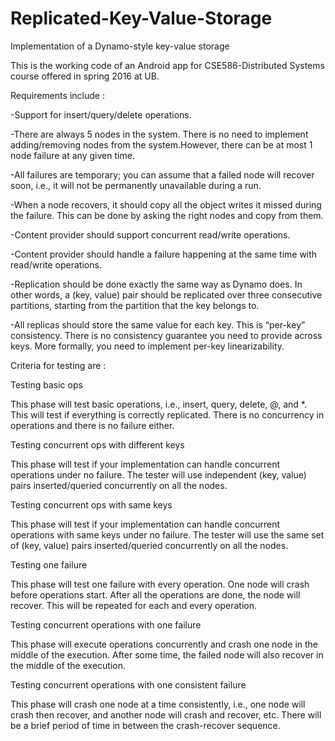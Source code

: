 # Replicated-Key-Value-Storage
Implementation of a Dynamo-style key-value storage

This is the working code of an Android app for CSE586-Distributed Systems course offered in spring 2016 at UB.

Requirements include :

-Support for insert/query/delete operations.

-There are always 5 nodes in the system. There is no need to implement adding/removing nodes from the system.However, there can be at most 1 node failure at any given time.

-All failures are temporary; you can assume that a failed node will recover soon, i.e., it will not be permanently unavailable during a run.

-When a node recovers, it should copy all the object writes it missed during the failure. This can be done by asking the right nodes and copy from them.

-Content provider should support concurrent read/write operations.

-Content provider should handle a failure happening at the same time with read/write operations.

-Replication should be done exactly the same way as Dynamo does. In other words, a (key, value) pair should be replicated over three consecutive partitions, starting from the partition that the key belongs to.

-All replicas should store the same value for each key. This is “per-key” consistency. There is no consistency guarantee you need to provide across keys. More formally, you need to implement per-key linearizability.

Criteria for testing are :

Testing basic ops

This phase will test basic operations, i.e., insert, query, delete, @, and *. This will test if everything is correctly replicated. There is no concurrency in operations and there is no failure either.

Testing concurrent ops with different keys

This phase will test if your implementation can handle concurrent operations under no failure. The tester will use independent (key, value) pairs inserted/queried concurrently on all the nodes.

Testing concurrent ops with same keys

This phase will test if your implementation can handle concurrent operations with same keys under no failure. The tester will use the same set of (key, value) pairs inserted/queried concurrently on all the nodes.

Testing one failure

This phase will test one failure with every operation. One node will crash before operations start. After all the operations are done, the node will recover. This will be repeated for each and every operation.

Testing concurrent operations with one failure

This phase will execute operations concurrently and crash one node in the middle of the execution. After some time, the failed node will also recover in the middle of the execution.

Testing concurrent operations with one consistent failure

This phase will crash one node at a time consistently, i.e., one node will crash then recover, and another node will crash and recover, etc. There will be a brief period of time in between the crash-recover sequence.
